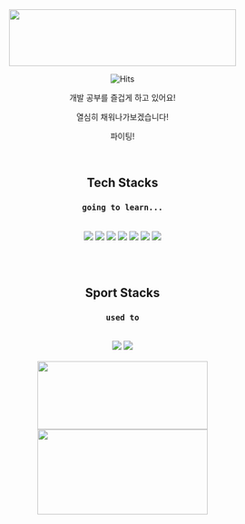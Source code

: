 <div align="center">
	<img src="https://capsule-render.vercel.app/api?type=cylinder&color=dcdcdc&text=Welcome!%20안녕하세요!&fontAlignY=45&fontSize=30&height=120&animation=blinking&desc=Jeonghwan입니다.&descAlignY=70&"width=400 height=100>

![Hits](https://hits.seeyoufarm.com/api/count/incr/badge.svg?url=https%3A%2F%2Fgithub.com%2Fskysky44&count_bg=%23CD8FEE&title_bg=%238A39B2&icon=&icon_color=%23E7E7E7&title=hits&edge_flat=true)


개발 공부를 즐겁게 하고 있어요!

열심히 채워나가보겠습니다! 

파이팅!

<br/>

## Tech Stacks

### `going to learn...`
<br/>

  <img src="https://img.shields.io/badge/python-3776AB?style=for-the-badge&logo=python&logoColor=white">
  <img src="https://img.shields.io/badge/Django-092E20?style=for-the-badge&logo=django&logoColor=white&color=green">
  <img src="https://img.shields.io/badge/windows-0078D6?style=for-the-badge&logo=windows&logoColor=white">

  <img src="https://img.shields.io/badge/html5-E34F26?style=for-the-badge&logo=html5&logoColor=white"> 
  <img src="https://img.shields.io/badge/css-1572B6?style=for-the-badge&logo=css3&logoColor=white"> 
  <img src="https://img.shields.io/badge/javascript-F7DF1E?style=for-the-badge&logo=javascript&logoColor=white&">
  <img src="https://img.shields.io/badge/MySQL-4479A1?style=for-the-badge&logo=mysql&logoColor=white">

<br/><br/>


## Sport Stacks

### `used to`
<br/>
 <img src="https://img.shields.io/badge/Football-2DA9D7?style=for-the-badge&logo=Nike&logoColor=white"> 
 <img src="https://img.shields.io/badge/walking-F8991C?style=for-the-badge&logo=Nike&logoColor=white">
  <!-- <img src="https://img.shields.io/badge/badminton-0ABF53?style=for-the-badge&logo=Nike&logoColor=white">  -->
  <!-- <img src="https://img.shields.io/badge/table%20tennis-F01428?style=for-the-badge&logo=Nike&logoColor=white&"> -->
  <!-- <img src="https://img.shields.io/badge/foot%20volleyball-A81C7D?style=for-the-badge&logo=Nike&logoColor=white"> -->
<br/><br/>



<img src="https://github-readme-stats.vercel.app/api/top-langs/?username=skysky44&layout=compact&theme=buefy" width=300 height=120>
<br/>
<img src="https://github-readme-stats.vercel.app/api?username=skysky44&show_icons=true&theme=buefy" width=300 height=150>

</div>

